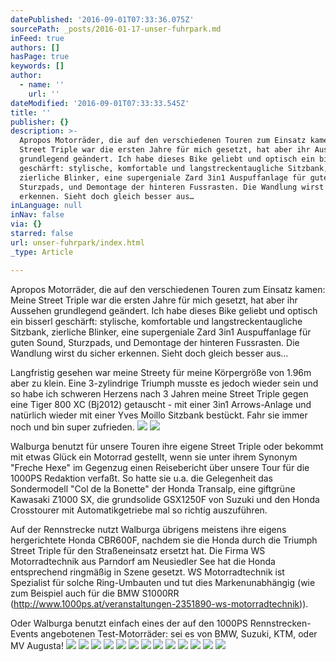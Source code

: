 ```yaml
---
datePublished: '2016-09-01T07:33:36.075Z'
sourcePath: _posts/2016-01-17-unser-fuhrpark.md
inFeed: true
authors: []
hasPage: true
keywords: []
author:
  - name: ''
    url: ''
dateModified: '2016-09-01T07:33:33.545Z'
title: ''
publisher: {}
description: >-
  Apropos Motorräder, die auf den verschiedenen Touren zum Einsatz kamen: Meine
  Street Triple war die ersten Jahre für mich gesetzt, hat aber ihr Aussehen
  grundlegend geändert. Ich habe dieses Bike geliebt und optisch ein bisserl
  geschärft: stylische, komfortable und langstreckentaugliche Sitzbank,
  zierliche Blinker, eine supergeniale Zard 3in1 Auspuffanlage für guten Sound,
  Sturzpads, und Demontage der hinteren Fussrasten. Die Wandlung wirst du sicher
  erkennen. Sieht doch gleich besser aus…
inLanguage: null
inNav: false
via: {}
starred: false
url: unser-fuhrpark/index.html
_type: Article

---
```

Apropos Motorräder, die auf den verschiedenen Touren zum Einsatz kamen: Meine Street Triple war die ersten Jahre für mich gesetzt, hat aber ihr Aussehen grundlegend geändert. Ich habe dieses Bike geliebt und optisch ein bisserl geschärft: stylische, komfortable und langstreckentaugliche Sitzbank, zierliche Blinker, eine supergeniale Zard 3in1 Auspuffanlage für guten Sound, Sturzpads, und Demontage der hinteren Fussrasten. Die Wandlung wirst du sicher erkennen. Sieht doch gleich besser aus...

Langfristig gesehen war meine Streety für meine Körpergröße von 1.96m aber zu klein. Eine 3-zylindrige Triumph musste es jedoch wieder sein und so habe ich schweren Herzens nach 3 Jahren meine Street Triple gegen eine Tiger 800 XC (Bj2012) getauscht - mit einer 3in1 Arrows-Anlage und natürlich wieder mit einer Yves Moillo Sitzbank bestückt. Fahr sie immer noch und bin super zufrieden.
![](https://s3-us-west-2.amazonaws.com/the-grid-img/p/fa6a2786c64c7c116e9ba8fbeb9ef473f74b7a89.jpg)
![](https://the-grid-user-content.s3-us-west-2.amazonaws.com/aaba84bb-6d92-46b2-aee2-b5a7345e8d30.JPG)

Walburga benutzt für unsere Touren ihre eigene Street Triple oder bekommt mit etwas Glück ein Motorrad gestellt, wenn sie unter ihrem Synonym "Freche Hexe" im Gegenzug einen Reisebericht über unsere Tour für die 1000PS Redaktion verfaßt. So hatte sie u.a. die Gelegenheit das Sondermodell "Col de la Bonette" der Honda Transalp, eine giftgrüne Kawasaki Z1000 SX, die grundsolide GSX1250F von Suzuki und den Honda Crosstourer mit Automatikgetriebe mal so richtig auszuführen.

Auf der Rennstrecke nutzt Walburga übrigens meistens ihre eigens hergerichtete Honda CBR600F, nachdem sie die Honda durch die Triumph Street Triple für den Straßeneinsatz ersetzt hat. Die Firma WS Motorradtechnik aus Parndorf am Neusiedler See hat die Honda entsprechend ringmäßig in Szene gesetzt. WS Motorradtechnik ist Spezialist für solche Ring-Umbauten und tut dies Markenunabhängig (wie zum Beispiel auch für die BMW S1000RR (http://www.1000ps.at/veranstaltungen-2351890-ws-motorradtechnik)).

Oder Walburga benutzt einfach eines der auf den 1000PS Rennstrecken-Events angebotenen Test-Motorräder: sei es von BMW, Suzuki, KTM, oder MV Augusta!
![](https://s3-us-west-2.amazonaws.com/the-grid-img/p/72d711ac7aad206d52b891d2c2ffc08f07760436.jpg)
![](https://s3-us-west-2.amazonaws.com/the-grid-img/p/2bfa668a60801e98729e523cb1dd71bc3fd945c2.jpg)
![](https://s3-us-west-2.amazonaws.com/the-grid-img/p/f7ac655fe233a02abff319a281045fd07cd657f2.jpg)
![](https://s3-us-west-2.amazonaws.com/the-grid-img/p/69bc2975f8b2c3a7ac2c11a175b00b8aab870b8e.jpg)
![](https://s3-us-west-2.amazonaws.com/the-grid-img/p/d5cad0822cd4d7e39cb4da7ffdb4fdfde17cade1.jpg)
![](https://s3-us-west-2.amazonaws.com/the-grid-img/p/83ef7a742ebf3a8dcc0431ea21a9be0bb943c3a7.jpg)
![](https://s3-us-west-2.amazonaws.com/the-grid-img/p/2d5324e786763b8cbd247951eecdbeee84dfc031.jpg)
![](https://s3-us-west-2.amazonaws.com/the-grid-img/p/0e302bc7f90697cb7c8141b0a981c8355a2b8277.jpg)
![](https://s3-us-west-2.amazonaws.com/the-grid-img/p/92d3da970864438e0bff2261e00127f5f6b248da.jpg)
![](https://s3-us-west-2.amazonaws.com/the-grid-img/p/8e9c0f6d62f10445cef65127a29935866293a8cd.jpg)
![](https://s3-us-west-2.amazonaws.com/the-grid-img/p/8d1edf6a000925568d6fe7a80f47662a14795b79.jpg)
![](https://s3-us-west-2.amazonaws.com/the-grid-img/p/2122aa80ba9bdd975af8ca783eef4413350703a6.jpg)
![](https://s3-us-west-2.amazonaws.com/the-grid-img/p/ecad28b04fe1978629694f5c37ba9383551630c5.jpg)